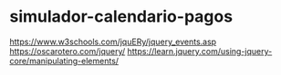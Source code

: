 # simulador-calendario-pagos

https://www.w3schools.com/jquERy/jquery_events.asp
https://oscarotero.com/jquery/
https://learn.jquery.com/using-jquery-core/manipulating-elements/
